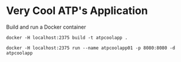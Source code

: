 
# Very Cool ATP's Application

Build and run a Docker container
```
docker -H localhost:2375 build -t atpcoolapp .

docker -H localhost:2375 run --name atpcoolapp01 -p 8080:8080 -d atpcoolapp
```